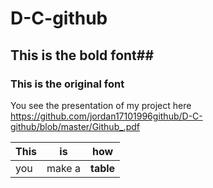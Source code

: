 # D-C-github
## This is the bold font##
### This is the original font

You see the presentation of my project here
https://github.com/jordan17101996github/D-C-github/blob/master/Github_.pdf

This  | is | how
--- | --- | ---
you | make a | **table**

